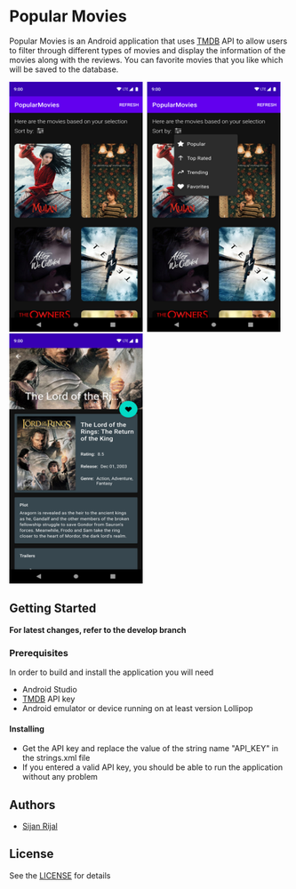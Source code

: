# Popular Movies
Popular Movies is an Android application that uses [TMDB](https://www.themoviedb.org/) API to allow users to filter through different types of movies and display the information of the movies along with the reviews. You can favorite movies that you like which will be saved to the database.

<img src ="https://github.com/sijanr/popular-movies/blob/main/screenshots/1.png" width="240" height="450">&nbsp;&nbsp;<img src ="https://github.com/sijanr/popular-movies/blob/main/screenshots/2.png?raw=true" width="240" height="450">&nbsp;&nbsp;<img src ="https://github.com/sijanr/popular-movies/blob/main/screenshots/3.png" width="240" height="450">

## Getting Started
**For latest changes, refer to the develop branch**

### Prerequisites
In order to build and install the application you will need
* Android Studio
* [TMDB](https://www.themoviedb.org/) API key
* Android emulator or device running on at least version Lollipop

#### Installing
* Get the API key and replace the value of the string name "API_KEY" in the strings.xml file
* If you entered a valid API key, you should be able to run the application without any problem

## Authors
* [Sijan Rijal](https://github.com/sijanr)

## License
See the [LICENSE](/LICENSE) for details
